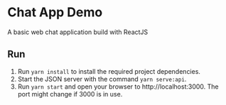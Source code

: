# Chat App Demo
A basic web chat application build with ReactJS

## Run
1. Run `yarn install` to install the required project dependencies.
2. Start the JSON server with the command `yarn serve:api`.
3. Run `yarn start` and open your browser to http://localhost:3000. The port might change if 3000 is in use.